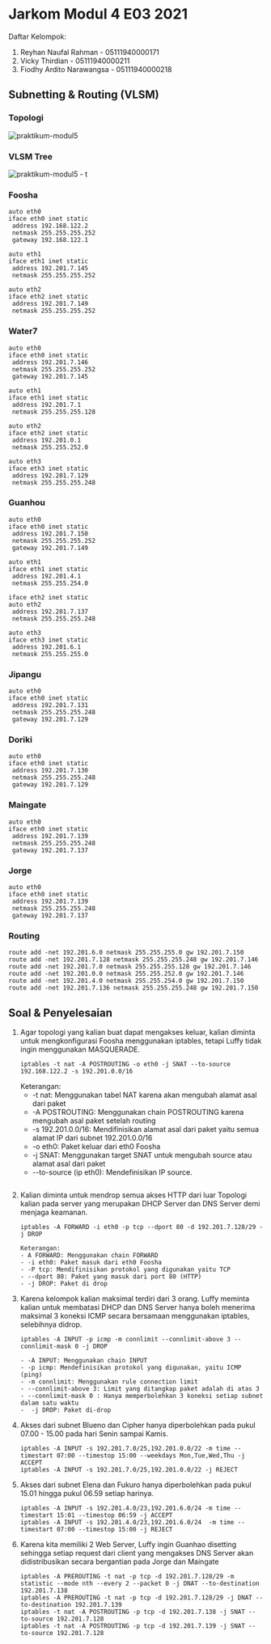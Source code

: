 # Jarkom Modul 4 E03 2021

Daftar Kelompok:

1. Reyhan Naufal Rahman - 05111940000171
2. Vicky Thirdian - 05111940000211
3. Fiodhy Ardito Narawangsa - 05111940000218

## Subnetting & Routing (VLSM)

### Topologi

![praktikum-modul5](https://user-images.githubusercontent.com/54606856/145667908-5f76a72b-afde-47b3-9eac-87652949e707.jpg)

### VLSM Tree

![praktikum-modul5 - t](https://user-images.githubusercontent.com/54606856/145667771-ad754b09-ec92-462b-9d29-a7a2bf0b94d6.jpg)

### Foosha

```
auto eth0
iface eth0 inet static
 address 192.168.122.2
 netmask 255.255.255.252
 gateway 192.168.122.1

auto eth1
iface eth1 inet static
 address 192.201.7.145
 netmask 255.255.255.252

auto eth2
iface eth2 inet static
 address 192.201.7.149
 netmask 255.255.255.252
```

### Water7

```
auto eth0
iface eth0 inet static
 address 192.201.7.146
 netmask 255.255.255.252
 gateway 192.201.7.145

auto eth1
iface eth1 inet static
 address 192.201.7.1
 netmask 255.255.255.128

auto eth2
iface eth2 inet static
 address 192.201.0.1
 netmask 255.255.252.0

auto eth3
iface eth3 inet static
 address 192.201.7.129
 netmask 255.255.255.248
```

### Guanhou

```
auto eth0
iface eth0 inet static
 address 192.201.7.150
 netmask 255.255.255.252
 gateway 192.201.7.149

auto eth1
iface eth1 inet static
 address 192.201.4.1
 netmask 255.255.254.0

iface eth2 inet static
auto eth2
 address 192.201.7.137
 netmask 255.255.255.248

auto eth3
iface eth3 inet static
 address 192.201.6.1
 netmask 255.255.255.0
```

### Jipangu

```
auto eth0
iface eth0 inet static
 address 192.201.7.131
 netmask 255.255.255.248
 gateway 192.201.7.129
```

### Doriki

```
auto eth0
iface eth0 inet static
 address 192.201.7.130
 netmask 255.255.255.248
 gateway 192.201.7.129
```

### Maingate

```
auto eth0
iface eth0 inet static
 address 192.201.7.139
 netmask 255.255.255.248
 gateway 192.201.7.137
```

### Jorge

```
auto eth0
iface eth0 inet static
 address 192.201.7.139
 netmask 255.255.255.248
 gateway 192.201.7.137
```

### Routing

```
route add -net 192.201.6.0 netmask 255.255.255.0 gw 192.201.7.150
route add -net 192.201.7.128 netmask 255.255.255.248 gw 192.201.7.146
route add -net 192.201.7.0 netmask 255.255.255.128 gw 192.201.7.146
route add -net 192.201.0.0 netmask 255.255.252.0 gw 192.201.7.146
route add -net 192.201.4.0 netmask 255.255.254.0 gw 192.201.7.150
route add -net 192.201.7.136 netmask 255.255.255.248 gw 192.201.7.150
```

## Soal & Penyelesaian

1. Agar topologi yang kalian buat dapat mengakses keluar, kalian diminta untuk mengkonfigurasi Foosha menggunakan iptables, tetapi Luffy tidak ingin menggunakan MASQUERADE.
   ```
   iptables -t nat -A POSTROUTING -o eth0 -j SNAT --to-source 192.168.122.2 -s 192.201.0.0/16
   ```
   Keterangan:
   - -t nat: Menggunakan tabel NAT karena akan mengubah alamat asal dari paket
   - -A POSTROUTING: Menggunakan chain POSTROUTING karena mengubah asal paket setelah routing
   - -s 192.201.0.0/16: Mendifinisikan alamat asal dari paket yaitu semua alamat IP dari subnet 192.201.0.0/16
   - -o eth0: Paket keluar dari eth0 Foosha
   - -j SNAT: Menggunakan target SNAT untuk mengubah source atau alamat asal dari paket
   - --to-source (ip eth0): Mendefinisikan IP source.
   ```
2. Kalian diminta untuk mendrop semua akses HTTP dari luar Topologi kalian pada server yang merupakan DHCP Server dan DNS Server demi menjaga keamanan.
   ```
   iptables -A FORWARD -i eth0 -p tcp --dport 80 -d 192.201.7.128/29 -j DROP
   ```
   ```
   Keterangan:
   - A FORWARD: Menggunakan chain FORWARD
   - -i eth0: Paket masuk dari eth0 Foosha
   - -P tcp: Mendifinisikan protokol yang digunakan yaitu TCP
   - --dport 80: Paket yang masuk dari port 80 (HTTP)
   - -j DROP: Paket di drop
   ```
3. Karena kelompok kalian maksimal terdiri dari 3 orang. Luffy meminta kalian untuk membatasi DHCP dan DNS Server hanya boleh menerima maksimal 3 koneksi ICMP secara bersamaan menggunakan iptables, selebihnya didrop.
   ```
   iptables -A INPUT -p icmp -m connlimit --connlimit-above 3 --connlimit-mask 0 -j DROP
   ```
   ```
   - -A INPUT: Menggunakan chain INPUT
   - -p icmp: Mendefinisikan protokol yang digunakan, yaitu ICMP (ping)
   - -m connlimit: Menggunakan rule connection limit
   - --connlimit-above 3: Limit yang ditangkap paket adalah di atas 3
   - --connlimit-mask 0 : Hanya memperbolehkan 3 koneksi setiap subnet dalam satu waktu
   -  -j DROP: Paket di-drop
   ```
4. Akses dari subnet Blueno dan Cipher hanya diperbolehkan pada pukul 07.00 - 15.00 pada hari Senin sampai Kamis.
   ```
   iptables -A INPUT -s 192.201.7.0/25,192.201.0.0/22 -m time --timestart 07:00 --timestop 15:00 --weekdays Mon,Tue,Wed,Thu -j ACCEPT
   iptables -A INPUT -s 192.201.7.0/25,192.201.0.0/22 -j REJECT
   ```
5. Akses dari subnet Elena dan Fukuro hanya diperbolehkan pada pukul 15.01 hingga pukul 06.59 setiap harinya.
   ```
   iptables -A INPUT -s 192.201.4.0/23,192.201.6.0/24 -m time --timestart 15:01 --timestop 06:59 -j ACCEPT
   iptables -A INPUT -s 192.201.4.0/23,192.201.6.0/24  -m time --timestart 07:00 --timestop 15:00 -j REJECT
   ```
6. Karena kita memiliki 2 Web Server, Luffy ingin Guanhao disetting sehingga setiap request dari client yang mengakses DNS Server akan didistribusikan secara bergantian pada Jorge dan Maingate
   ```
   iptables -A PREROUTING -t nat -p tcp -d 192.201.7.128/29 -m statistic --mode nth --every 2 --packet 0 -j DNAT --to-destination 192.201.7.138
   iptables -A PREROUTING -t nat -p tcp -d 192.201.7.128/29 -j DNAT --to-destination 192.201.7.139
   iptables -t nat -A POSTROUTING -p tcp -d 192.201.7.138 -j SNAT --to-source 192.201.7.128
   iptables -t nat -A POSTROUTING -p tcp -d 192.201.7.139 -j SNAT --to-source 192.201.7.128
   ```
